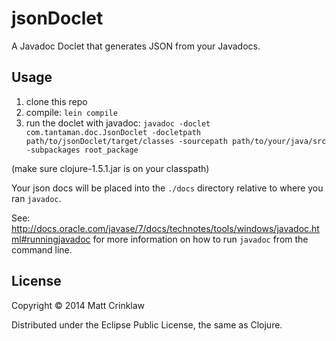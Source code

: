 # jsonDoclet

A Javadoc Doclet that generates JSON from your Javadocs.

## Usage

1. clone this repo
2. compile: `lein compile`
3. run the doclet with javadoc:
  `javadoc -doclet com.tantaman.doc.JsonDoclet -docletpath path/to/jsonDoclet/target/classes -sourcepath path/to/your/java/src -subpackages root_package`

  (make sure clojure-1.5.1.jar is on your classpath)

Your json docs will be placed into the `./docs` directory relative to where you ran `javadoc`.

See: http://docs.oracle.com/javase/7/docs/technotes/tools/windows/javadoc.html#runningjavadoc for more information on how to run `javadoc` from the command line.

## License

Copyright © 2014 Matt Crinklaw

Distributed under the Eclipse Public License, the same as Clojure.
